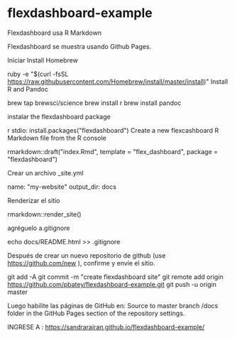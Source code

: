 # flexdashboard-example
Flexdashboard usa R Markdown 

Flexdashboard se muestra usando Github Pages.

Iniciar
Install Homebrew

ruby -e "$(curl -fsSL https://raw.githubusercontent.com/Homebrew/install/master/install)"
Install R and Pandoc

brew tap brewsci/science
brew install r
brew install pandoc


 instalar the flexdashboard package

r stdio:
install.packages("flexdashboard")
Create a new flexcashboard R Markdown file from the R console

rmarkdown::draft("index.Rmd", template = "flex_dashboard", package = "flexdashboard")

Crear un archivo  _site.yml

name: "my-website"
output_dir: docs


Renderizar el sitio

rmarkdown::render_site()



agréguelo a.gitignore

echo docs/README.html >> .gitignore


Después de crear un nuevo repositorio de github (use https://github.com/new ), confirme y envíe el sitio.

git add -A
git commit -m "create flexdashboard site"
git remote add origin https://github.com/pbatey/flexdashboard-example.git
git push -u origin master


Luego habilite las páginas de GitHub en:
Source to master branch /docs folder in the GitHub Pages section of the repository settings.


INGRESE A :
https://sandrarairan.github.io/flexdashboard-example/
